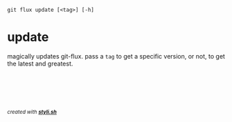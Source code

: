 
    git flux update [<tag>] [-h]

# update

magically updates git-flux. pass a `tag` to get a specific version, or not, to get the latest and greatest.
 



<br/><br/>
---
<sup><i>created with <b><a href="https://github.com/eliranmal/styli.sh">styli.sh</a></b></i></sup>
